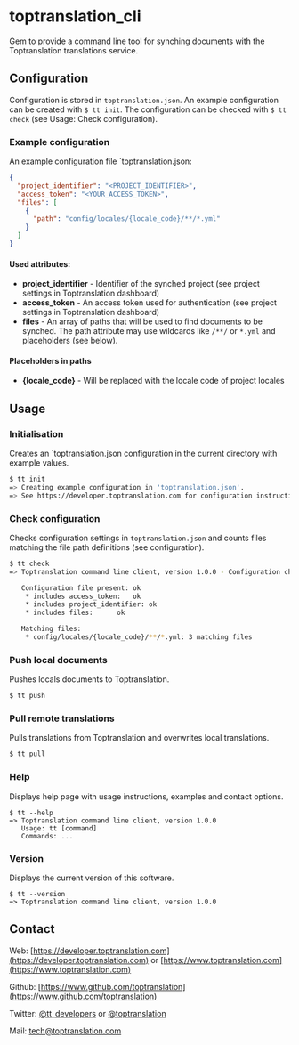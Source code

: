 # toptranslation_cli
Gem to provide a command line tool for synching documents with the Toptranslation translations service.

## Configuration

Configuration is stored in `toptranslation.json`. An example configuration can be created with `$ tt init`. The configuration can be checked with `$ tt check` (see Usage: Check configuration).

### Example configuration

An example configuration file `toptranslation.json:

```json
{
  "project_identifier": "<PROJECT_IDENTIFIER>",
  "access_token": "<YOUR_ACCESS_TOKEN>",
  "files": [
    {
      "path": "config/locales/{locale_code}/**/*.yml"
    }
  ]
}
```

#### Used attributes:
+ **project_identifier** - Identifier of the synched project (see project settings in Toptranslation dashboard)
+ **access_token** - An access token used for authentication (see project settings in Toptranslation dashboard)
+ **files** - An array of paths that will be used to find documents to be synched. The path attribute may use wildcards like `/**/` or `*.yml` and placeholders (see below).

#### Placeholders in paths

+ **{locale_code}** - Will be replaced with the locale code of project locales

## Usage

### Initialisation

Creates an `toptranslation.json configuration in the current directory with example values.

```bash
$ tt init
=> Creating example configuration in 'toptranslation.json'.
=> See https://developer.toptranslation.com for configuration instructions.
```

### Check configuration

Checks configuration settings in `toptranslation.json` and counts files matching the file path definitions (see configuration).

```bash
$ tt check
=> Toptranslation command line client, version 1.0.0 - Configuration check

   Configuration file present: ok
    * includes access_token:   ok
    * includes project_identifier: ok
    * includes files:      ok

   Matching files:
    * config/locales/{locale_code}/**/*.yml: 3 matching files
```

### Push local documents

Pushes locals documents to Toptranslation.

```bash
$ tt push
```

### Pull remote translations

Pulls translations from Toptranslation and overwrites local translations.

```bash
$ tt pull
```

### Help

Displays help page with usage instructions, examples and contact options.

```
$ tt --help
=> Toptranslation command line client, version 1.0.0
   Usage: tt [command]
   Commands: ...
```

### Version

Displays the current version of this software.

```
$ tt --version
=> Toptranslation command line client, version 1.0.0
```

## Contact
Web: [https://developer.toptranslation.com](https://developer.toptranslation.com) or
[https://www.toptranslation.com](https://www.toptranslation.com)

Github: [https://www.github.com/toptranslation](https://www.github.com/toptranslation)

Twitter: [@tt_developers](http://www.twitter.com/tt_developers) or [@toptranslation](http://www.twitter.com/toptranslation) 

Mail: tech@toptranslation.com
